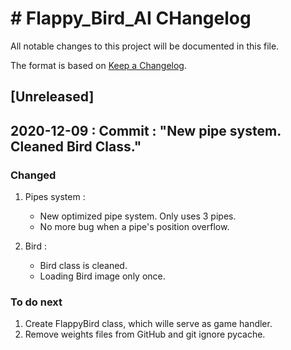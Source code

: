 # # Flappy_Bird_AI CHangelog
All notable changes to this project will be documented in this file.

The format is based on [Keep a Changelog](https://keepachangelog.com/en/1.0.0/).

## [Unreleased]

## 2020-12-09 : Commit : "New pipe system. Cleaned Bird Class."
### Changed

1. Pipes system :
	- New optimized pipe system. Only uses 3 pipes.
	- No more bug when a pipe's position overflow.

2. Bird :
	- Bird class is cleaned.
	- Loading Bird image only once.

### To do next
1. Create FlappyBird class, which wille serve as game handler.
2. Remove weights files from GitHub and git ignore pycache.